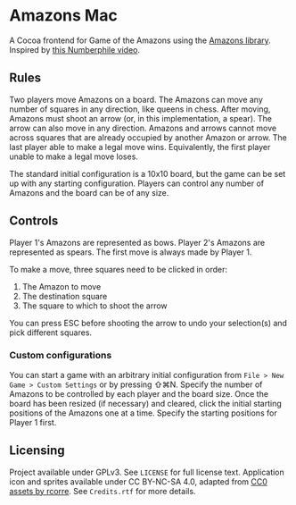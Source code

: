 # Amazons Mac

A Cocoa frontend for Game of the Amazons using the [Amazons library](https://github.com/Arc676/Amazons). Inspired by [this Numberphile video](https://www.youtube.com/watch?v=kjSOSeRZVNg).

## Rules

Two players move Amazons on a board. The Amazons can move any number of squares in any direction, like queens in chess. After moving, Amazons must shoot an arrow (or, in this implementation, a spear). The arrow can also move in any direction. Amazons and arrows cannot move across squares that are already occupied by another Amazon or arrow. The last player able to make a legal move wins. Equivalently, the first player unable to make a legal move loses.

The standard initial configuration is a 10x10 board, but the game can be set up with any starting configuration. Players can control any number of Amazons and the board can be of any size.

## Controls

Player 1's Amazons are represented as bows. Player 2's Amazons are represented as spears. The first move is always made by Player 1.

To make a move, three squares need to be clicked in order:
1) The Amazon to move
2) The destination square
3) The square to which to shoot the arrow

You can press ESC before shooting the arrow to undo your selection(s) and pick different squares.

### Custom configurations

You can start a game with an arbitrary initial configuration from `File > New Game > Custom Settings` or by pressing ⇧⌘N. Specify the number of Amazons to be controlled by each player and the board size. Once the board has been resized (if necessary) and cleared, click the initial starting positions of the Amazons one at a time. Specify the starting positions for Player 1 first.

## Licensing

Project available under GPLv3. See `LICENSE` for full license text. Application icon and sprites available under CC BY-NC-SA 4.0, adapted from [CC0 assets by rcorre](https://opengameart.org/content/rpg-itemterraincharacter-sprites-ice-insignia). See `Credits.rtf` for more details.
